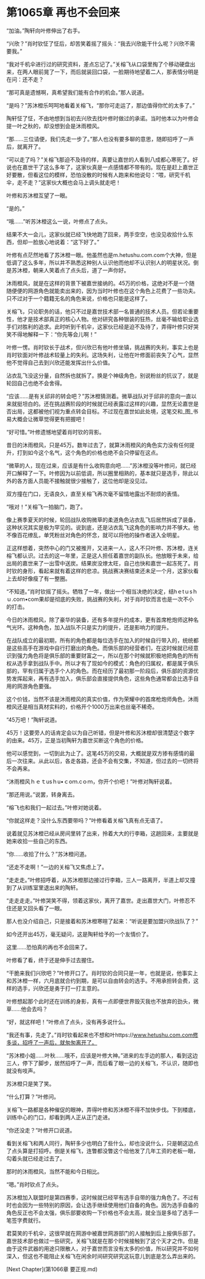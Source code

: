 # 第1065章 再也不会回来

“加油。”陶轩向叶修伸出了右手。

“兴欣？”肖时钦怔了怔后，却苦笑着摇了摇头：“我去兴欣能干什么呢？兴欣不需要我。”

“我对千机伞进行过的研究资料，差点忘记了。”关榕飞从口袋里掏了个移动硬盘出来，在两人眼前晃了一下，而后就装回口袋，一脸期待地望着二人，那表情分明是在问：还不走？

“那可真是遗憾啊，真希望我们能有合作的机会。”那人说道。

“是吗？”苏沐橙乐呵呵地看着关榕飞，“那你可走运了，那边值得你忙的太多了。”

陶轩怔了怔，不由地想到当初去兴欣去找叶修时做过的承诺。当时他本以为叶修会提一叶之秋的，却没想到会是沐雨橙风。

“那……三位请便，我们先走一步了。”那人也没有要多聊的意思，随即招呼了一声后，就离开了。

“可以走了吗？”关榕飞那迫不及待的样，真要让嘉世的人看到八成都心寒死了。好说也在嘉世干了这么多年了，这家伙真是一点感情都不带有的。现在是赶上嘉世正好要散，但看这位的模样，恐怕没散的时候有人跑来和他说句：“喂，研究千机伞，走不走？”这家伙大概也会马上调头就走吧！

叶修和苏沐橙互望了一眼。

“是的。”

“哦……”听苏沐橙这么一说，叶修点了点头。

结果不大一会儿，这家伙就已经飞快地跑了回来，两手空空，也没见收拾什么东西，但却一脸放心地说着：“这下好了。”

叶修有点茫然地看了苏沐橙一眼。他虽然也是m.hetushu.com.com个大神，但是低调了这么多年，所以并不熟悉这种别人认识他而他却不认识别人的明星状况。倒是苏沐橙，朝来人笑着点了点头后，道了一声你好。

沐雨橙风，就是在这样的背景下被嘉世接纳的。45万的价格，这绝对不是一个随随便便的网游角色就能卖出来的，因为当时叶修也在这个角色上花费了一些功夫。只不过对于一个籍籍无名的角色来说，价格也只能是这样了。

关榕飞，只论职务的话，他只不过是嘉世技术部一名普通的技术人员。但若论重要性，他才是技术部真正的核心人物。他对研究各种银装的狂热，丝毫不输给职业选手们对胜利的追求。此时听到千机伞，这家伙已经是迫不及待了，弄得叶修只好哭笑不得地解释一下：“你先等会儿啊！”

叶修一愣。肖时钦长于战术，但兴欣已有他叶修坐镇，挑战赛的失利，事实上也是肖时钦面对叶修战术较量上的失利。这场失利，让他在叶修面前丧失了心气，显然他不觉得自己去到兴欣还能发挥出什么价值。

沾衣乱飞没这分量，自然拆也就拆了。换是个神级角色，别说粉丝的抗议了，就是轮回自己也绝不会舍得。

“应该……是有关邱非的转会吧？”苏沐橙猜测着。微草战队对于邱非的意向一直以来就挺坦白的。还在挑战赛阶段的时候就已经表露过这样的兴趣，显然无论嘉世是否出局，这都被他们视为重点转会目标。不过现在嘉世如此处境，这笔交和_图_书易大概会让微草觉得更有把握吧！

“好可惜。”叶修遗憾地望着肖时钦的背影。

昔日的沐雨橙风，只是45万。数年过去了，就算沐雨橙风的角色实力没有任何提升，打到如今这个名气，这个角色的价格也绝不会只停留在这点。

“微草的人，现在过来，应该是有什么收购意向吧……”苏沐橙没等叶修问，就已经开口解释了一下。叶修因为以前低调，所以圈里相熟的，基本就只是选手，除此以外的各方面人员能不接触就很少接触了，这位他却是没见过。

双方撞在门口，无语良久，直至关榕飞再次毫不留情地露出不耐烦的表情。

“哦对！”关榕飞一拍脑门，跑了。

像上赛季夏天的时候，轮回战队收购微草的柔道角色沾衣乱飞后居然拆成了装备，这种状况其实是极为罕见的。说到底，还是沾衣乱飞这角色的影响力并不够大。他不像百花缭乱，单凭粉丝对角色的怀念，就可以将他的操作者送入全明星。

正这样想着，突然中心的门又被推开，又进来一人，这人不只叶修、苏沐橙，连关榕飞都认识。过去的这一年里，正是这人担任着嘉世的副队长。他放眼于未来，给出局的嘉世来了一出雪中送炭。结果炭没燎太旺，自己也快和嘉世一起冻死了。肖时钦的身形，看起来就有着这样的悲凉。挑战赛决赛结束还未足一个月，这家伙看上去却好像瘦了有一整圈。

“不知道。”肖时钦摇了摇头。牺牲了一年，做出一个相当决绝的决定，结hｅtｕsｈｕ.coｍ•com果却是彻底的失败，挑战赛的失利，对于肖时钦而言也是一次不小的打击。

今日的沐雨橙风，除了豪华的装备，还有多年提升的成本，更有首席枪炮师这种名气光环。这种角色，加入战队不只是实力的提升，还是影响力的提升。

在战队成立的最初期，所有的角色都是每位选手在加入的时候自行带入的，统统都是这些高手在游戏中自行打磨出的角色。而俱乐部的经营者们，在这时候就已经意识到强力角色将是俱乐部的重要财富之一，所以在那个时候就积极地把角色的所有权从选手拿到战队手中。所以才有了现如今的模式：角色的归属权，都是属于俱乐部的，罕有归属于选手个人的角色。而在经历了最初那一阶段后，俱乐部的资源优势发挥起来，再有选手加入，俱乐部会直接提供角色，这些角色通常都会比选手自用的网游角色要强。

这个价钱，当然不该是沐雨橙风的真实价值，作为荣耀中的首席枪炮师角色，沐雨橙风还是相当真材实料的，价格开个1000万出来也丝毫不稀奇。

“45万吧！”陶轩说道。

45万！这要旁人的话肯定会以为自己听错，但是叶修和苏沐橙却很清楚这个数字的由来。45万，正是当初陶轩为嘉世买断这个角色的价格。

他可以感觉到，一切到此为止了。这笔45万的交易，大概就是双方掺有感情的最后一次往来。从此以后，各走各路，还会不会有交集，不知道，但过去的一切终将不会再来。

“沐雨橙风ｈｅｔusｈu•ｃoｍ.cｏｍ，你开个价吧！”叶修对陶轩说着。

“那还用说。”说罢，转身离去。

“榕飞也和我们一起过去。”叶修对她说着。

“你就这样走？没什么东西要带吗？”叶修看着关榕飞真有点无语了。

说着就见苏沐橙已经从房间里转了出来，拎着大大的行李箱，这趟回来，主要就是她来收拾一些自己的东西。

“你……收拾了什么？”苏沐橙问道。

“还走不走啊！”一边的关榕飞又焦虑上了。

“走走走。”叶修招呼着，从苏沐橙那边接过行李箱，三人一路离开，半道上却又撞到了从训练室里退出来的陶轩。

“走走走走。”叶修哭笑不得，领着这家伙，离开了嘉世。走出嘉世大门，叶修忍不住还是又回头看了一眼。

那人也没介绍自己，只是接着和苏沐橙寒暄了起来：“听说是要加盟兴欣战队了？”

如今还开出45万，毫无疑问，这是陶轩给予的一个友情价了。

这里……恐怕真的再也不会回来了。

叶修看了看，终于还是伸手过去握住。

“干脆来我们兴欣吧？”叶修开口了。肖时钦的合同只是一年，也就是说，他事实上和苏沐橙一样，六月底就合约到期，是可以自由转会的选手。不用承担转会费，这样的选手，兴欣还是勇于打一打主意的。

叶修想起那个此时还在训练的身影，真有一点即便世界毁灭我也不放弃的劲头，微草……他会去吗？

“好，就这样吧！”叶修点了点头，没有再多说什么。

“我还有事，先走了。”肖时钦看起来也不想和叶https://www.hetushu.com.com修多谈，招呼了一声后，就匆匆离开了。

“苏沐橙小姐……叶秋……哦不，应该是叶修大神。”进来的左手边的那人，看到这边三人，停下了脚步，居然招呼了一声，而后看了眼一边的关榕飞，不认识，随即也就没有吱声。

苏沐橙只是笑了笑。

“什么打算？”叶修问。

关榕飞一路都是各种催促的眼神，弄得叶修和苏沐橙不得不加快步伐。下到楼底，训练中心的门口，却看到两人正从正门走进。

“你还没走？”叶修开口说道。

看到关榕飞和两人同行，陶轩多少也明白了些什么，却也没说什么，只是朝这边点了点头算是打招呼。倒是关榕飞，连瞥都没瞥这个给他发了几年工资的老板一眼，勾着头就已经走过去了。

那时的沐雨橙风，当然不能和今日相比。

“嗯。”肖时钦点了点头。

苏沐橙加入联盟时是第四赛季，这时候就已经罕有选手自带的强力角色了。不过有时也会因为一些特别的原因，会让选手继续使用他们自备的角色。因为选手自备的角色反正也不会太强，俱乐部要收购一下价格也不会太高，就全当是多给了选手一笔签字费就行。

君莫笑的千机伞，这很早就在网游中被嘉世网游部门的人接触到后上报俱乐部了。嘉世技术部也做过一些研究，关榕飞就是在那个时候接触到了这个天才之作。但是由于这件武器的用途只限散人，对于嘉世而言没有太多的价值，所以研究并不如何深入，但这也不能阻止关榕飞在闲余时间研究研究这玩意儿到底是怎么弄出来的。



[Next Chapter](第1066章 要正规.md)